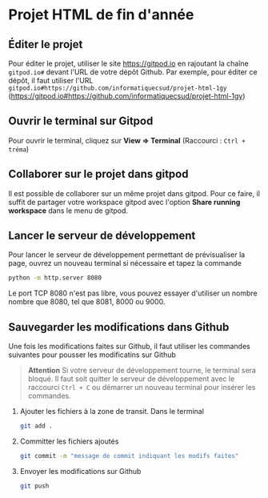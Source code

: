 # Projet HTML de fin d'année

## Éditer le projet

Pour éditer le projet, utiliser le site https://gitpod.io en rajoutant la chaîne `gitpod.io#` devant l'URL de votre dépôt Github. Par exemple, pour éditer ce dépôt, il faut utiliser l'URL `gitpod.io#https://github.com/informatiquecsud/projet-html-1gy` (https://gitpod.io#https://github.com/informatiquecsud/projet-html-1gy)


## Ouvrir le terminal sur Gitpod

Pour ouvrir le terminal, cliquez sur **View => Terminal** (Raccourci : `Ctrl + tréma`)

## Collaborer sur le projet dans gitpod

Il est possible de collaborer sur un même projet dans gitpod. Pour ce faire, il suffit de partager votre workspace gitpod avec l'option **Share running workspace** dans le menu de gitpod.

## Lancer le serveur de développement

Pour lancer le serveur de développement permettant de prévisualiser la page, ouvrez un nouveau terminal si nécessaire et tapez la commande

```bash
python -m http.server 8080
```

Le port TCP 8080 n'est pas libre, vous pouvez essayer d'utiliser un nombre nombre que 8080, tel que 8081, 8000 ou 9000.

## Sauvegarder les modifications dans Github

Une fois les modifications faites sur Github, il faut utiliser les commandes suivantes pour pousser les modificatins sur Github

> **Attention**
> Si votre serveur de développement tourne, le terminal sera bloqué. Il faut soit quitter le serveur de développement avec le raccourci `Ctrl + C` ou démarrer un nouveau terminal pour insérer les commandes.

1. Ajouter les fichiers à la zone de transit. Dans le terminal

    ```bash
    git add .
    ```

2. Committer les fichiers ajoutés

    ```bash
    git commit -m "message de commit indiquant les modifs faites"

3. Envoyer les modifications sur Github

    ```bash
    git push
    ```